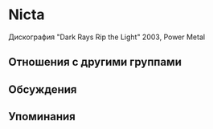 # Nicta

Дискография
"Dark Rays Rip the Light" 2003, Power Metal

## Отношения с другими группами


## Обсуждения


## Упоминания

